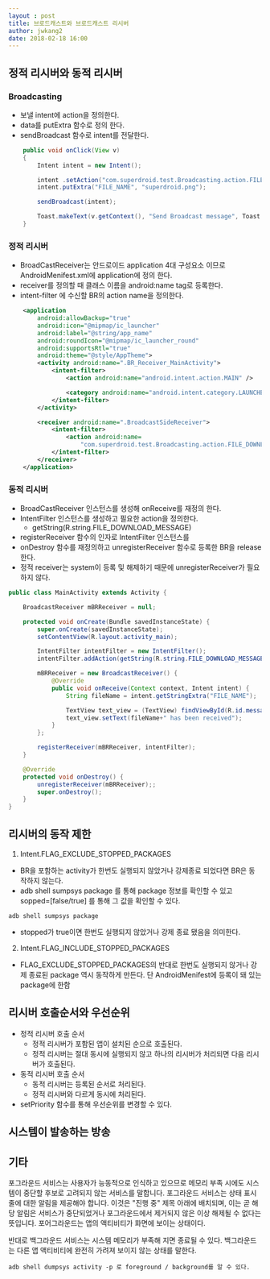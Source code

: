 ```yaml
---
layout : post
title: 브로드캐스트와 브로드캐스트 리시버
author: jwkang2
date: 2018-02-18 16:00
---
```


## 정적 리시버와 동적 리시버
### Broadcasting
- 보낼 intent에 action을 정의한다.
- data를 putExtra 함수로 정의 한다.
- sendBroadcast 함수로 intent를 전달한다.
```java
    public void onClick(View v)
    {
        Intent intent = new Intent();

        intent .setAction("com.superdroid.test.Broadcasting.action.FILE_DOWNLOADED");
        intent.putExtra("FILE_NAME", "superdroid.png");

        sendBroadcast(intent);

        Toast.makeText(v.getContext(), "Send Broadcast message", Toast.LENGTH_SHORT).show();
    }
```
### 정적 리시버
- BroadCastReceiver는 안드로이드 application 4대 구성요소 이므로 AndroidMenifest.xml에 application에 정의 한다.
- receiver를 정의할 때 클래스 이름을 android:name tag로 등록한다.
- intent-filter 에 수신할 BR의 action name을 정의한다.
```xml
    <application
        android:allowBackup="true"
        android:icon="@mipmap/ic_launcher"
        android:label="@string/app_name"
        android:roundIcon="@mipmap/ic_launcher_round"
        android:supportsRtl="true"
        android:theme="@style/AppTheme">
        <activity android:name=".BR_Receiver_MainActivity">
            <intent-filter>
                <action android:name="android.intent.action.MAIN" />

                <category android:name="android.intent.category.LAUNCHER" />
            </intent-filter>
        </activity>

        <receiver android:name=".BroadcastSideReceiver">
            <intent-filter>
                <action android:name=
                    "com.superdroid.test.Broadcasting.action.FILE_DOWNLOADED" />
            </intent-filter>
        </receiver>
    </application>
```
### 동적 리시버
- BroadCastReceiver 인스턴스를 생성해 onReceive를 재정의 한다.
- IntentFilter 인스턴스를 생성하고 필요한 action을 정의한다.
  -  getString(R.string.FILE_DOWNLOAD_MESSAGE)
- registerReceiver 함수의 인자로 IntentFilter 인스턴스를
- onDestroy 함수를 재정의하고 unregisterReceiver 함수로 등록한 BR을 release 한다.
- 정적 receiver는 system이 등록 및 해제하기 때문에 unregisterReceiver가 필요하지 않다.
```java
public class MainActivity extends Activity {

    BroadcastReceiver mBRReceiver = null;

    protected void onCreate(Bundle savedInstanceState) {
        super.onCreate(savedInstanceState);
        setContentView(R.layout.activity_main);

        IntentFilter intentFilter = new IntentFilter();
        intentFilter.addAction(getString(R.string.FILE_DOWNLOAD_MESSAGE));

        mBRReceiver = new BroadcastReceiver() {
            @Override
            public void onReceive(Context context, Intent intent) {
                String fileName = intent.getStringExtra("FILE_NAME");

                TextView text_view = (TextView) findViewById(R.id.message);
                text_view.setText(fileName+" has been received");
            }
        };

        registerReceiver(mBRReceiver, intentFilter);
    }

    @Override
    protected void onDestroy() {
        unregisterReceiver(mBRReceiver);;
        super.onDestroy();
    }
}
```
## 리시버의 동작 제한
1. Intent.FLAG_EXCLUDE_STOPPED_PACKAGES
- BR을 포함하는 activity가 한번도 실행되지 않았거나 강제종료 되었다면 BR은 동작하지 않는다.
- adb shell sumpsys package 를 통해 package 정보를 확인할 수 있고 sopped=[false/true] 를 통해 그 값을 확인할 수 있다.
```
adb shell sumpsys package
```
- stopped가 true이면 한번도 실행되지 않았거나 강제 종료 됐음을 의미한다.
2. Intent.FLAG_INCLUDE_STOPPED_PACKAGES
- FLAG_EXCLUDE_STOPPED_PACKAGES의 반대로 한번도 실행되지 않거나 강제 종료된 package 역시 동작하게 만든다. 단 AndroidMenifest에 등록이 돼 있는 package에 한함

## 리시버 호출순서와 우선순위
- 정적 리시버 호출 순서
  - 정적 리시버가 포함된 앱이 설치된 순으로 호출된다.
  - 정적 리시버는 절대 동시에 실행되지 않고 하나의 리시버가 처리되면 다음 리시버가 호출된다.
- 동적 리시버 호출 순서
  - 동적 리시버는 등록된 순서로 처리된다.
  - 정적 리시버와 다르게 동시에 처리된다.
- setPriority 함수를 통해 우선순위를 변경할 수 있다.

## 시스템이 발송하는 방송


## 기타
포그라운드 서비스는 사용자가 능동적으로 인식하고 있으므로 메모리 부족 시에도 시스템이 중단할 후보로 고려되지 않는 서비스를 말합니다. 포그라운드 서비스는 상태 표시줄에 대한 알림을 제공해야 합니다. 이것은 "진행 중" 제목 아래에 배치되며, 이는 곧 해당 알림은 서비스가 중단되었거나 포그라운드에서 제거되지 않은 이상 해제될 수 없다는 뜻입니다.
포어그라운드는 앱의 액티비티가 화면에 보이는 상태이다.

반대로 백그라운드 서비스는 시스템 메모리가 부족해 지면 종료될 수 있다. 백그라운드는 다른 앱 액티비티에 완전히 가려져 보이지 않는 상태를 말한다.
```
adb shell dumpsys activity -p 로 foreground / background를 알 수 있다.
```
